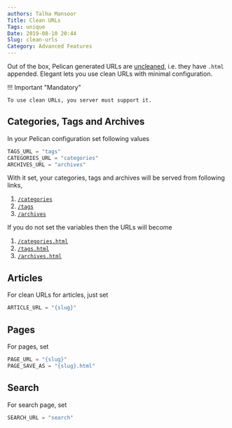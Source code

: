 ```yaml
---
authors: Talha Mansoor
Title: Clean URLs
Tags: unique
Date: 2019-08-10 20:44
Slug: clean-urls
Category: Advanced Features
---
```


Out of the box, Pelican generated URLs are [uncleaned](https://en.wikipedia.org/wiki/Clean_URL), i.e. they have `.html` appended. Elegant lets you use clean URLs with minimal configuration.

!!! Important "Mandatory"

    To use clean URLs, you server must support it.

## Categories, Tags and Archives

In your Pelican configuration set following values

```python
TAGS_URL = "tags"
CATEGORIES_URL = "categories"
ARCHIVES_URL = "archives"
```

With it set, your categories, tags and archives will be served from following links,

1. [`/categories`](/categories)
1. [`/tags`](/tags)
1. [`/archives`](/archives)

If you do not set the variables then the URLs will become

1. [`/categories.html`](/categories.html)
1. [`/tags.html`](/tags.html)
1. [`/archives.html`](/archives.html)

## Articles

For clean URLs for articles, just set

```python
ARTICLE_URL = "{slug}"
```

## Pages

For pages, set

```python
PAGE_URL = "{slug}"
PAGE_SAVE_AS = "{slug}.html"
```

## Search

For search page, set

```python
SEARCH_URL = "search"
```
